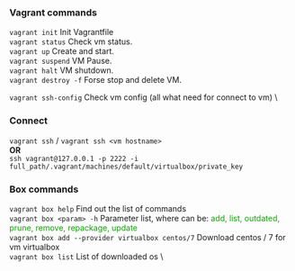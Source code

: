 ### Vagrant commands
`vagrant init` Init Vagrantfile \
`vagrant status` Check vm status. \
`vagrant up` Create and start. \
`vagrant suspend` VM Pause. \
`vagrant halt` VM shutdown. \
`vagrant destroy -f` Forse stop and delete VM.


`vagrant ssh-config` Check vm config (all what need for connect to vm) \

### Connect
`vagrant ssh` / `vagrant ssh <vm hostname>`  \
<b>OR</b> \
`ssh vagrant@127.0.0.1 -p 2222 -i full_path/.vagrant/machines/default/virtualbox/private_key`

### Box commands
`vagrant box help` Find out the list of commands \
`vagrant box <param> -h` Parameter list, where <param> can be: <color style="color: #10a006">add, list, outdated, prune, remove, repackage, update</color> \
`vagrant box add --provider virtualbox centos/7` Download centos / 7 for vm virtualbox \
`vagrant box list` List of downloaded os \
